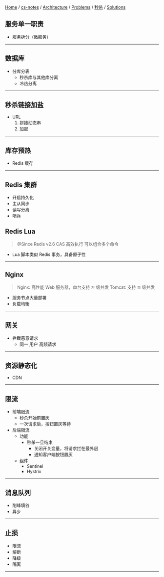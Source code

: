 [Home](https://mengxianbin.github.io) /
[cs-notes](https://mengxianbin.github.io/cs-notes/site) /
[Architecture](https://mengxianbin.github.io/cs-notes/site/Architecture) /
[Problems](https://mengxianbin.github.io/cs-notes/site/Architecture/Problems) /
[秒杀](https://mengxianbin.github.io/cs-notes/site/Architecture/Problems/%E7%A7%92%E6%9D%80) /
[Solutions](https://mengxianbin.github.io/cs-notes/site/Architecture/Problems/%E7%A7%92%E6%9D%80/Solutions)

## 服务单一职责

* 服务拆分（微服务）

---

## 数据库

* 分库分表
    * 秒杀库与其他库分离
    * 冷热分离

---

## 秒杀链接加盐

* URL 
    1. 拼接动态串
    1. 加密

---

## 库存预热

* Redis 缓存

---

## Redis 集群

* 开启持久化
* 主从同步
* 读写分离
* 哨兵

## Redis Lua

> @Since Redis v2.6
> CAS 高效执行
> 可以组合多个命令

* Lua 脚本类似 Redis 事务，具备原子性

---

## Nginx

> Nginx: 高性能 Web 服务器，单台支持 `万` 级并发
> Tomcat: 支持 `百` 级并发

* 服务节点大量部署
* 负载均衡

---

## 网关

* 拦截恶意请求
    * 同一 用户 高频请求

---

## 资源静态化

* CDN

---

## 限流

* 前端限流
    * 秒杀开始前置灰
    * 一次请求后，按钮置灰等待
* 后端限流
    * 功能
        * 秒杀一旦结束
            * 关闭开关变量，将请求拦在最外层
            * 通知客户端按钮置灰
    * 组件
        * Sentinel
        * Hystrix

---

## 消息队列

* 削峰填谷
* 异步

---

## 止损

* 限流
* 熔断
* 降级
* 隔离

---
